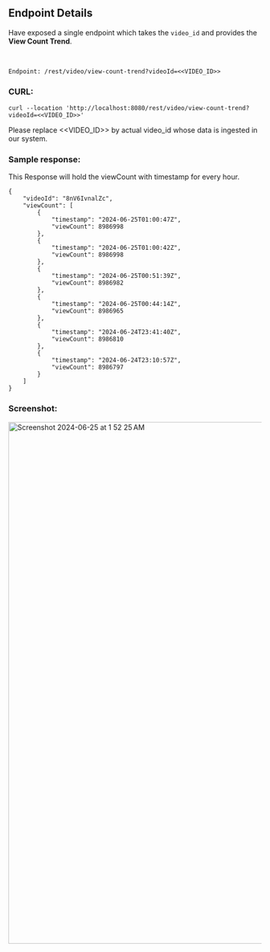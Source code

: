 ## Endpoint Details

Have exposed a single endpoint which takes the `video_id` and provides the <b> View Count Trend</b>.

<br>

```
Endpoint: /rest/video/view-count-trend?videoId=<<VIDEO_ID>>
```

### CURL:

```
curl --location 'http://localhost:8080/rest/video/view-count-trend?videoId=<<VIDEO_ID>>'

```
Please replace <<VIDEO_ID>> by actual video_id whose data is ingested in our system.


### Sample response:
This Response will hold the viewCount with timestamp for every hour.
```
{
    "videoId": "8nV6IvnalZc",
    "viewCount": [
        {
            "timestamp": "2024-06-25T01:00:47Z",
            "viewCount": 8986998
        },
        {
            "timestamp": "2024-06-25T01:00:42Z",
            "viewCount": 8986998
        },
        {
            "timestamp": "2024-06-25T00:51:39Z",
            "viewCount": 8986982
        },
        {
            "timestamp": "2024-06-25T00:44:14Z",
            "viewCount": 8986965
        },
        {
            "timestamp": "2024-06-24T23:41:40Z",
            "viewCount": 8986810
        },
        {
            "timestamp": "2024-06-24T23:10:57Z",
            "viewCount": 8986797
        }
    ]
}
```

### Screenshot:
<img width="1039" alt="Screenshot 2024-06-25 at 1 52 25 AM" src="https://github.com/ParundeepSingh/yuda-platform-be-service/assets/52928589/02cf5ac6-946f-460b-980b-6be163af7db7">
